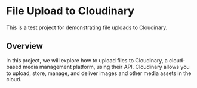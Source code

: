 # File Upload to Cloudinary

This is a test project for demonstrating file uploads to Cloudinary.

## Overview

In this project, we will explore how to upload files to Cloudinary, a cloud-based media management platform, using their API. Cloudinary allows you to upload, store, manage, and deliver images and other media assets in the cloud.